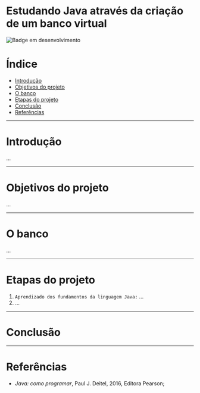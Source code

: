 # Estudando Java através da criação de um banco virtual

![Badge em desenvolvimento](https://img.shields.io/badge/Status-Em%20desenvolvimento-dark) 

# Índice
* [Introdução](#introdução)
* [Objetivos do projeto](#objetivos-do-projeto)
* [O banco](#o-banco)
* [Etapas do projeto](#etapas-do-projeto)
* [Conclusão](#conclusão)
* [Referências](#referências-bibliográficas)

___
# Introdução
...
___
# Objetivos do projeto
...
___
# O banco
...
___
# Etapas do projeto
1. `Aprendizado dos fundamentos da linguagem Java:` ...
2. ...
___
# Conclusão
___
# Referências
* *Java: como programar*, Paul J. Deitel, 2016, Editora Pearson;
